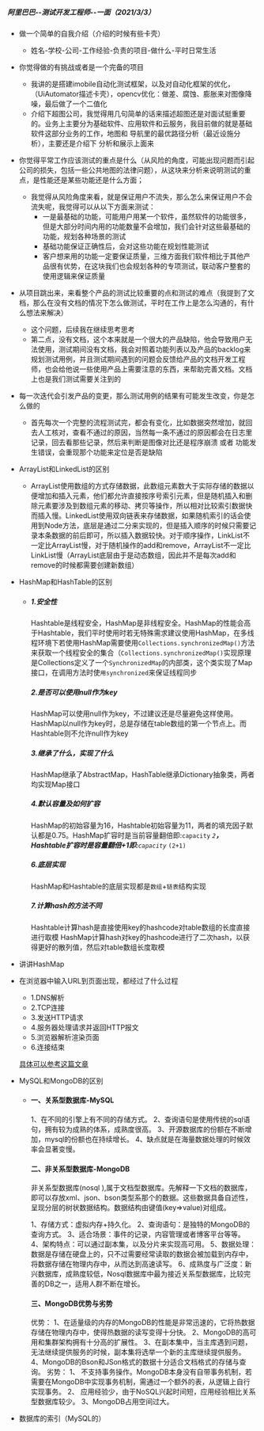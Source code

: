 ##### 阿里巴巴--测试开发工程师--一面（2021/3/3）

- 做一个简单的自我介绍（介绍的时候有些卡壳）

  - 姓名-学校-公司-工作经验-负责的项目-做什么-平时日常生活

- 你觉得做的有挑战或者是一个完备的项目

  - 我讲的是搭建imobile自动化测试框架，以及对自动化框架的优化，（UiAutomator描述卡壳），opencv优化：做差、腐蚀、膨胀来对图像降噪，最后做了一个二值化
  - 介绍下超图公司，我觉得用几句简单的话来描述超图还是对面试挺重要的。业务上主要分为基础软件、应用软件和云服务，我目前做的就是基础软件这部分业务的工作，地图和 导航里的最优路径分析（最近设施分析），主要还是介绍下 分析和展示上面来

- 你觉得平常工作应该测试的重点是什么（从风险的角度，可能出现问题而引起公司的损失，包括一些公共地图的法律问题），从这块来分析来说明测试的重点，是性能还是某些功能还是什么方面；

  - 我觉得从风险角度来看，就是保证用户不流失，那么怎么来保证用户不会流失呢，我觉得可以从以下方面来测试：
    - 一是最基础的功能，可能用户用某一个软件，虽然软件的功能很多，但是大部分时间内用的功能数量不会增加，我们会针对这些最基础的功能，规划各种场景的测试
    - 基础功能保证正确性后，会对这些功能在规划性能测试
    - 客户想来用的功能一定要保证质量，三维方面我们软件相比于其他产品很有优势，在这块我们也会规划各种的专项测试，联动客户整套的使用逻辑来保证质量

- 从项目跳出来，来看整个产品的测试比较重要的点和测试的难点（我提到了文档，那么在没有文档的情况下怎么做测试，平时在工作上是怎么沟通的，有什么想法来解决）

  - 这个问题，后续我在继续思考思考
  - 第二点，没有文档，这个本来就是一个很大的产品缺陷，他会导致用户无法使用，测试期间没有文档，我会对照着功能列表以及产品的backlog来规划测试用例，并且测试期间遇到的问题会反馈给产品的文档开发工程师，也会给他说一些使用产品上需要注意的东西，来帮助完善文档。文档上也是我们测试需要关注到的

- 每一次迭代会引发产品的变更，那么测试用例的结果有可能发生改变，你是怎么做的

  - 首先每次一个完整的流程测试完，都会有变化，比如数据突然增加，就回去人工核对，查看不通过的原因，当然每一条不通过的原因都会在日志里记录，回去看那些记录，然后来判断是图像对比还是程序崩溃 或者 功能发生错误，会重现那个功能来定位是否是缺陷

- ArrayList和LinkedList的区别

  - ArrayList使用数组的方式存储数据，此数组元素数大于实际存储的数据以便增加和插入元素，他们都允许直接按序号索引元素，但是随机插入和删除元素要涉及到数组元素的移动、拷贝等操作，所以相对比较索引数据快而插入慢。LinkedList使用双向链表来存储数据，如果随机索引的话会使用到Node方法，底层是通过二分来实现的，但是插入顺序的时候只需要记录本条数据的前后即可，所以插入数据较快。对于顺序操作，LinkList不一定比ArrayList慢，对于随机操作的add和remove，ArrayList不一定比LinkList慢（ArrayList底层由于是动态数组，因此并不是每次add和remove的时候都需要创建新数组）

- HashMap和HashTable的区别

  - ##### 1.安全性

    Hashtable是线程安全，HashMap是非线程安全。HashMap的性能会高于Hashtable，我们平时使用时若无特殊需求建议使用HashMap，在多线程环境下若使用HashMap需要使用`Collections.synchronizedMap()`方法来获取一个线程安全的集合（`Collections.synchronizedMap()`实现原理是Collections定义了一个`SynchronizedMap`的内部类，这个类实现了Map接口，在调用方法时使`用synchronized`来保证线程同步

    ##### 2.是否可以使用null作为key

    HashMap可以使用null作为key，不过建议还是尽量避免这样使用。HashMap以null作为key时，总是存储在table数组的第一个节点上。而Hashtable则不允许null作为key

    ##### 3.继承了什么，实现了什么

    HashMap继承了AbstractMap，HashTable继承Dictionary抽象类，两者均实现Map接口

    ##### 4.默认容量及如何扩容

    HashMap的初始容量为16，Hashtable初始容量为11，两者的填充因子默认都是0.75。HashMap扩容时是当前容量翻倍即:`capacity`  *`2`**，Hashtable扩容时是容量翻倍+1即:**`capacity`*  `(2+1)`

    ##### 6.底层实现

    HashMap和Hashtable的底层实现都是`数组`+`链表`结构实现

    ##### 7.计算hash的方法不同

    Hashtable计算hash是直接使用key的hashcode对table数组的长度直接进行取模
    HashMap计算hash对key的hashcode进行了二次hash，以获得更好的散列值，然后对table数组长度取模

- 讲讲HashMap

- 在浏览器中输入URL到页面出现，都经过了什么过程

  - 1.DNS解析
  - 2.TCP连接
  - 3.发送HTTP请求
  - 4.服务器处理请求并返回HTTP报文
  - 5.浏览器解析渲染页面
  - 6.连接结束

  [具体可以参考这篇文章](https://segmentfault.com/a/1190000006879700)

- MySQL和MongoDB的区别

  - #### 一、关系型数据库-MySQL

    1、在不同的引擎上有不同的存储方式。
     2、查询语句是使用传统的sql语句，拥有较为成熟的体系，成熟度很高。
     3、开源数据库的份额在不断增加，mysql的份额也在持续增长。
     4、缺点就是在海量数据处理的时候效率会显著变慢。

    #### 二、非关系型数据库-MongoDB

    非关系型数据库(nosql ),属于文档型数据库。先解释一下文档的数据库，即可以存放xml、json、bson类型系那个的数据。这些数据具备自述性，呈现分层的树状数据结构。数据结构由键值(key=>value)对组成。

    1、存储方式：虚拟内存+持久化。
     2、查询语句：是独特的MongoDB的查询方式。
     3、适合场景：事件的记录，内容管理或者博客平台等等。
     4、架构特点：可以通过副本集，以及分片来实现高可用。
     5、数据处理：数据是存储在硬盘上的，只不过需要经常读取的数据会被加载到内存中，将数据存储在物理内存中，从而达到高速读写。
     6、成熟度与广泛度：新兴数据库，成熟度较低，Nosql数据库中最为接近关系型数据库，比较完善的DB之一，适用人群不断在增长。

    #### 三、MongoDB优势与劣势

    优势：
     1、在适量级的内存的MongoDB的性能是非常迅速的，它将热数据存储在物理内存中，使得热数据的读写变得十分快。
     2、MongoDB的高可用和集群架构拥有十分高的扩展性。
     3、在副本集中，当主库遇到问题，无法继续提供服务的时候，副本集将选举一个新的主库继续提供服务。
     4、MongoDB的Bson和JSon格式的数据十分适合文档格式的存储与查询。
     劣势：
     1、 不支持事务操作。MongoDB本身没有自带事务机制，若需要在MongoDB中实现事务机制，需通过一个额外的表，从逻辑上自行实现事务。
     2、 应用经验少，由于NoSQL兴起时间短，应用经验相比关系型数据库较少。
     3、MongoDB占用空间过大。

    

- 数据库的索引（MySQL的）